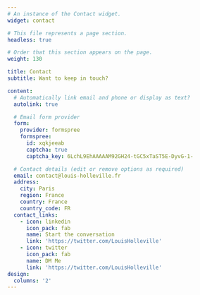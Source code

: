 ```yaml
---
# An instance of the Contact widget.
widget: contact

# This file represents a page section.
headless: true

# Order that this section appears on the page.
weight: 130

title: Contact
subtitle: Want to keep in touch?

content:
  # Automatically link email and phone or display as text?
  autolink: true

  # Email form provider
  form:
    provider: formspree
    formspree:
      id: xqkjeeab
      captcha: true
      captcha_key: 6LchL9EhAAAAAM92GH24-tGC5xTaST5E-DyvG-1-

  # Contact details (edit or remove options as required)
  email: contact@louis-holleville.fr
  address:
    city: Paris
    region: France
    country: France
    country_code: FR
  contact_links:
    - icon: linkedin
      icon_pack: fab
      name: Start the conversation
      link: 'https://twitter.com/LouisHolleville'
    - icon: twitter
      icon_pack: fab
      name: DM Me
      link: 'https://twitter.com/LouisHolleville'
design:
  columns: '2'
---
```

